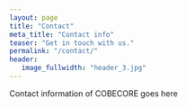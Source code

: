 ```yaml
---
layout: page
title: "Contact"
meta_title: "Contact info"
teaser: "Get in touch with us."
permalink: "/contact/"
header:
   image_fullwidth: "header_3.jpg"
---
```


Contact information of COBECORE goes here
